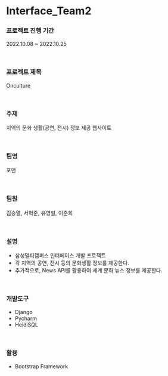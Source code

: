 # Interface_Team2


### 프로젝트 진행 기간

2022.10.08 ~ 2022.10.25  

<br>

### 프로젝트 제목
Onculture  

<br>

### 주제
지역의 문화 생활(공연, 전시) 정보 제공 웹사이트

<br>

### 팀명
포맨

<br>

### 팀원
김승열, 서혁준, 유영일, 이준희

<br>

### 설명
* 삼성멀티캠퍼스 인터페이스 개발 프로젝트
* 각 지역의 공연, 전시 등의 문화생활 정보를 제공한다.
* 추가적으로, News API를 활용하여 세계 문화 뉴스 정보를 제공한다.

<br>

### 개발도구
* Django
* Pycharm
* HeidiSQL

<br>

### 활용
* Bootstrap Framework
